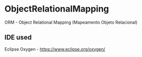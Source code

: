 # ObjectRelationalMapping
ORM - Object Relational Mapping (Mapeamento Objeto Relacional)

## IDE used

Eclipse Oxygen - https://www.eclipse.org/oxygen/
